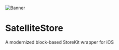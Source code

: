 ![Banner](https://raw.github.com/bennyguitar/SatelliteStore/master/banner.png)

SatelliteStore
==============

A modernized block-based StoreKit wrapper for iOS
